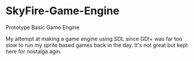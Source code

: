 # SkyFire-Game-Engine
Prototype Basic Game Engine

My attempt at making a game engine using SDL since GDI+ was far too slow to run my sprite based games back in the day.
It's not great but kept here for nostalga agin.

